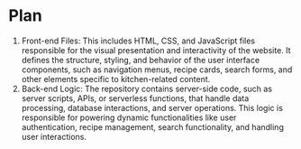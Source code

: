 # Plan
1. Front-end Files: This includes HTML, CSS, and JavaScript files responsible for the visual presentation and interactivity of the website. It defines the structure, styling, and behavior of the user interface components, such as navigation menus, recipe cards, search forms, and other elements specific to kitchen-related content.
2. Back-end Logic: The repository contains server-side code, such as server scripts, APIs, or serverless functions, that handle data processing, database interactions, and server operations. This logic is responsible for powering dynamic functionalities like user authentication, recipe management, search functionality, and handling user interactions.
